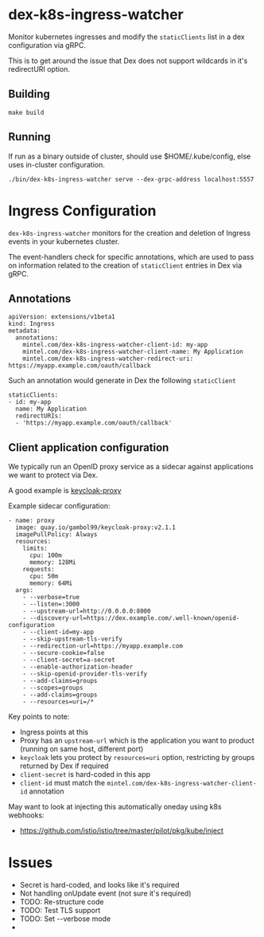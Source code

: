 # dex-k8s-ingress-watcher

Monitor kubernetes ingresses and modify the `staticClients` list in a dex 
configuration via gRPC.

This is to get around the issue that Dex does not support wildcards in it's
redirectURI option.


## Building

```
make build
```

## Running

If run as a binary outside of cluster, should use $HOME/.kube/config, else uses
in-cluster configuration.

```
./bin/dex-k8s-ingress-watcher serve --dex-grpc-address localhost:5557                      
```

# Ingress Configuration

`dex-k8s-ingress-watcher` monitors for the creation and deletion of Ingress events
in your kubernetes cluster.

The event-handlers check for specific annotations, which are used to pass on information
related to the creation of `staticClient` entries in Dex via gRPC.

## Annotations

```
apiVersion: extensions/v1beta1
kind: Ingress
metadata:
  annotations:
    mintel.com/dex-k8s-ingress-watcher-client-id: my-app
    mintel.com/dex-k8s-ingress-watcher-client-name: My Application
    mintel.com/dex-k8s-ingress-watcher-redirect-uri: https://myapp.example.com/oauth/callback

```

Such an annotation would generate in Dex the following `staticClient`

```
staticClients:
- id: my-app
  name: My Application
  redirectURIs:
  - 'https://myapp.example.com/oauth/callback'
```

## Client application configuration

We typically run an OpenID proxy service as a sidecar against applications we want to protect via Dex.

A good example is [keycloak-proxy](https://github.com/gambol99/keycloak-proxy)

Example sidecar configuration:

```
- name: proxy
  image: quay.io/gambol99/keycloak-proxy:v2.1.1
  imagePullPolicy: Always
  resources:
    limits:
      cpu: 100m
      memory: 128Mi 
    requests:
      cpu: 50m
      memory: 64Mi
  args:
    - --verbose=true
    - --listen=:3000
    - --upstream-url=http://0.0.0.0:8000
    - --discovery-url=https://dex.example.com/.well-known/openid-configuration
    - --client-id=my-app
    - --skip-upstream-tls-verify
    - --redirection-url=https://myapp.example.com
    - --secure-cookie=false
    - --client-secret=a-secret
    - --enable-authorization-header
    - --skip-openid-provider-tls-verify
    - --add-claims=groups
    - --scopes=groups
    - --add-claims=groups
    - --resources=uri=/*
```

Key points to note:
- Ingress points at this
- Proxy has an `upstream-url` which is the application you want to product (running on same host, different port)
- `keycloak` lets you protect by `resources=uri` option, restricting by groups returned by Dex if required
- `client-secret` is hard-coded in this app
- `client-id` must match the `mintel.com/dex-k8s-ingress-watcher-client-id` annotation

May want to look at injecting this automatically oneday using k8s webhooks:

- https://github.com/istio/istio/tree/master/pilot/pkg/kube/inject



# Issues

- Secret is hard-coded, and looks like it's required
- Not handling onUpdate event (not sure it's required)
- TODO: Re-structure code
- TODO: Test TLS support
- TODO: Set --verbose mode 
-
